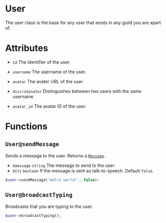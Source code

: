 # User

The user class is the base for any user that exists in any guild you are apart of.

# Attributes

- `id` The identifier of the user.
- `username` The username of the user.
- `avatar` The avater URL of the user.
- `discriminator` Distinguishes between two users with the same username.

- `avatar_id` The avatar ID of the user.

# Functions

## `User@sendMessage`

Sends a message to the user. Returns a [`Message`](parts/message.md).

- `$message`	`string` 	The message to send to the user.
- `$tts`		`boolean`	If the message is sent as talk-to-speech.	Default `false`.

```php
$user->sendMessage('Hello world!', false);
```

## `User@broadcastTyping`

Broadcasts that you are typing to the user.

```php
$user->broadcastTyping();
```